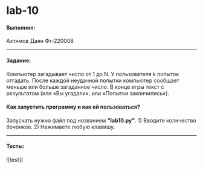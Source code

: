 # lab-10

#### Выполнил:

Ахтямов Даян Фт-220008

---

#### Задание:

Компьютер загадывает число от 1 до N. У пользователя k попыток отгадать. После каждой неудачной попытки компьютер сообщает меньше или больше загаданное число. В конце игры текст с результатом (или «Вы угадали», или «Попытки закончились»).

#### Как запустить программу и как ей пользоваться?

Запускать нужно файл под нозванием  **"lab10.py"**. 1) Вводите количество бочонков. 2) Нажимаете любую клавишу.

---

#### Тесты:

![test](
